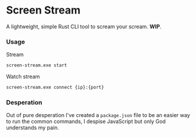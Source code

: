 # Screen Stream
A lightweight, simple Rust CLI tool to scream your scream. **WIP**.

### Usage
Stream
```bash
screen-stream.exe start
```

Watch stream
```bash
screen-stream.exe connect {ip}:{port}
```


### Desperation
Out of pure desperation I've created a `package.json` file to be an easier way to run the common commands, I despise JavaScript but only God understands my pain. 